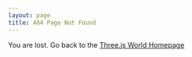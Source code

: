 ```yaml
---
layout: page
title: 404 Page Not Found
---
```

You are lost. Go back to the [Three.js World Homepage](/)
